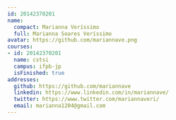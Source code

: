 ```yaml
---
id: 20142370201
name:
  compact: Marianna Veríssimo
  full: Marianna Soares Veríssimo
avatar: https://github.com/mariannave.png
courses:
- id: 20142370201
  name: cstsi
  campus: ifpb-jp
  isFinished: true
addresses:
  github: https://github.com/mariannave
  linkedin: https://www.linkedin.com/in/mariannave/
  twitter: https://www.twitter.com/mariannaveri/
  email: marianna1204@gmail.com
---
```

